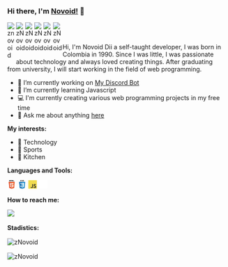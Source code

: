 ### Hi there, I'm [Novoid!](https://github.com/zNovoid) 👋

<a href="https://github.com/zNovoid/Discord.js-V13-Bot-Template">
  <img align="left" alt="znovoid" width="20px" src="https://github.com/zNovoid/zNovoid/blob/main/assets/discord-icono.png" />
</a>
<a href="https://github.com/zNovoid/Super-Mario/tree/main">
  <img align="left" alt="zNovoid" width="21px" src="https://github.com/zNovoid/zNovoid/blob/main/assets/mushroom.png" />
</a>
<a href="https://github.com/zNovoid/3-En-Raya/tree/main">
  <img align="left" alt="zNovoid" width="21px" src="https://github.com/zNovoid/zNovoid/blob/main/assets/3-en-raya.png" />
</a>
<a href="https://github.com/zNovoid/Cifrador-Cesar">
  <img align="left" alt="zNovoid" width="21px" src="https://github.com/zNovoid/zNovoid/blob/main/assets/Cifrador-cesar.png" />
</a>
<a href="https://discord.com/api/oauth2/authorize?client_id=885651144632827964&permissions=8&scope=bot">
  <img align="left" alt="zNovoid" width="22px" src="https://github.com/zNovoid/zNovoid/blob/main/assets/Yami-bot.png" />
</a>
<a href="https://zNovoid.github.io">
  <img align="left" alt="zNovoid" width="22px" src="https://github.com/zNovoid/zNovoid/blob/main/assets/chat.png" />
</a>



<br />

<br />

Hi, I'm Novoid Dii a self-taught developer, I was born in Colombia in 1990. Since I was little, I was passionate about technology and always loved creating things. After graduating from university, I will start working in the field of web programming.

- 🔭 I’m currently working on [My Discord Bot](http://bit.ly/3FyZ9zs )
- 🌱 I’m currently learning Javascript
- 💻 I'm currently creating various web programming projects in my free time
- 💬 Ask me about anything [here](https://github.com/zNovoid/zNovoid/issues)

**My interests:**

- 📱 Technology
- 🏀 Sports
- 🥟 Kitchen

**Languages and Tools:**  

<code><img height="20" src="https://raw.githubusercontent.com/devicons/devicon/master/icons/html5/html5-original-wordmark.svg"></code>
<code><img height="20" src="https://raw.githubusercontent.com/devicons/devicon/master/icons/css3/css3-original-wordmark.svg"></code>     <code><img height="20" src="https://raw.githubusercontent.com/devicons/devicon/master/icons/javascript/javascript-original.svg"></code>  <code><img height="20" src="https://raw.githubusercontent.com/devicons/devicon/1119b9f84c0290e0f0b38982099a2bd027a48bf1/icons/discordjs/discordjs-plain.svg"></code> 

**How to reach me:**

<a href="https://github.com/zNovoid"><img src="https://camo.githubusercontent.com/297212f5cfd71f14f1a774a22bfd24b24bfa996aa72f4d941f790c8606ca8f0d/68747470733a2f2f696d672e736869656c64732e696f2f62616467652f4769744875622d2532333132313030452e7376673f267374796c653d666f722d7468652d6261646765266c6f676f3d476974687562266c6f676f436f6c6f723d7768697465"><a> 

**Stadistics:**
  
<p><img align="center" src="https://github-readme-streak-stats.herokuapp.com/?user=zNovoid&" alt="zNovoid" /></p>
  
  <p><img align="center" src="https://github-readme-stats.vercel.app/api/top-langs/?username=anuraghazra&layout=compact" alt="zNovoid" /></p>
  

  
  
  
  
  
  
  
  <!--


**zNovoid/zNovoid** is a ✨ _special_ ✨ repository because its `README.md` (this file) appears on your GitHub profile.
